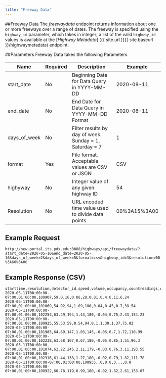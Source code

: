 ```yaml
---
title: "Freeway Data"
---
```


##Freeway Data
The _freewaydata_ endpoint returns information about one or more freeways over a range of dates. The freeway is specified using
the `highway_id` parameter, which takes in integer; a list of the valid `highway_id` values is available at the [_Highway Metadata_] ({{ site.url }}{{ site.baseurl }}/highwaymetadata) endpoint.

##Parameters
Freeway Data takes the following Parameters

| Name         | Required  | Description                                                            | Example      |
| ------------ | --------- | ---------------------------------------------------------------------- | ------------ |
| start_date   | No        | Beginning Date for Data Query in YYYY-MM-DD                            | 2020-08-11   |
| end_date     | No        | End Date for Data Query in YYYY-MM-DD Format                           | 2020-08-11   |
| days_of_week | No        | Filter results by day of week. Sunday = 1, Saturday = 7                | 1            |
| format       | Yes       | File format. Acceptable values are CSV or JSON                         | CSV          |
| highyway     | No        | Integer value of any given highway ID                                  | 54           |
| Resolution   | No        | URL encoded time value used to divide data points                      | 00%3A15%3A00 |

## Example Request
```http://new.portal.its.pdx.edu:8080/highways/api/freewaydata/?start_date=2020-05-10&end_date=2020-05-16&days_of_week=2&days_of_week=5&format=csv&highway_id=3&resolution=00%3A60%3A00```

## Example Response (CSV)
```
starttime,resolution,detector_id,speed,volume,occupancy,countreadings,delay,traveltime,vht,vmt
2020-05-11T00:00:00-07:00,01:00:00,100907,59.0,16,0.88,28,0.01,0.4,0.11,6.24
2020-05-11T00:00:00-07:00,01:00:00,101069,54.92,94,1.09,180,0.04,0.45,0.7,38.54
2020-05-11T00:00:00-07:00,01:00:00,102254,63.49,194,1.44,180,-0.04,0.75,2.43,154.23
2020-05-11T00:00:00-07:00,01:00:00,100925,55.53,59,0.54,94,0.1,1.39,1.37,75.82
2020-05-11T00:00:00-07:00,01:00:00,101985,64.69,147,1.03,145,-0.05,0.7,1.72,110.99
2020-05-11T00:00:00-07:00,01:00:00,102238,63.68,107,0.67,180,-0.05,0.85,1.51,96.3
2020-05-11T00:00:00-07:00,01:00:00,101074,62.22,245,2.11,179,-0.03,0.76,3.11,193.55
2020-05-11T00:00:00-07:00,01:00:00,102316,61.44,138,1.27,180,-0.02,0.79,1.82,111.78
2020-05-11T00:00:00-07:00,01:00:00,100935,,0,0.0,3,,,,0.0
2020-05-11T00:00:00-07:00,01:00:00,100922,60.78,119,0.99,180,-0.02,1.32,2.61,158.87

```
